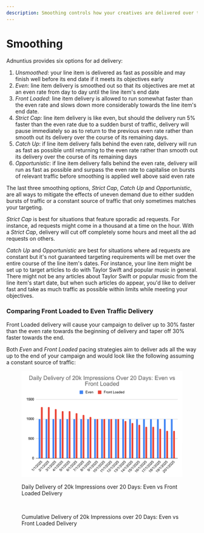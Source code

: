 ```yaml
---
description: Smoothing controls how your creatives are delivered over time
---
```


# Smoothing

Adnuntius provides six options for ad delivery:

1. _Unsmoothed:_ your line item is delivered as fast as possible and may finish well before its end date if it meets its objectives early
2. _Even_: line item delivery is smoothed out so that its objectives are met at an even rate from day to day until the line item's end date
3. _Front Loaded_: line item delivery is allowed to run somewhat faster than the even rate and slows down more considerably towards the line item's end date.
4. _Strict Cap:_ line item delivery is like even, but should the delivery run 5% faster than the even rate due to a sudden burst of traffic, delivery will pause immediately so as to return to the previous even rate rather than smooth out its delivery over the course of its remaining days.
5. _Catch Up_: if line item delivery falls behind the even rate, delivery will run as fast as possible until returning to the even rate rather than smooth out its delivery over the course of its remaining days
6. _Opportunistic_: if line item delivery falls behind the even rate, delivery will run as fast as possible and surpass the even rate to capitalise on bursts of relevant traffic before smoothing is applied well above said even rate

The last three smoothing options, _Strict Cap_, _Catch Up_ and _Opportunistic_, are all ways to mitigate the effects of uneven demand due to either sudden bursts of traffic or a constant source of traffic that only sometimes matches your targeting.

_Strict Cap_ is best for situations that feature sporadic ad requests. For instance, ad requests might come in a thousand at a time on the hour. With a _Strict Cap_, delivery will cut off completely some hours and meet all the ad requests on others.

_Catch Up_ and _Opportunistic_ are best for situations where ad requests are constant but it's not guaranteed targeting requirements will be met over the entire course of the line item's dates. For instance, your line item might be set up to target articles to do with Taylor Swift and popular music in general. There might not be any articles about Taylor Swift or popular music from the line item's start date, but when such articles do appear, you'd like to deliver fast and take as much traffic as possible within limits while meeting your objectives.&#x20;

### Comparing Front Loaded to Even Traffic Delivery

Front Loaded delivery will cause your campaign to deliver up to 30% faster than the even rate towards the beginning of delivery and taper off 30% faster towards the end.&#x20;

Both _Even_ and _Front Loaded_ pacing strategies aim to deliver ads all the way up to the end of your campaign and would look like the following assuming a constant source of traffic:

<figure><img src="../../../.gitbook/assets/Untitled-spreadsheet-Google-Sheets-11-26-2024_02_41_PM.png" alt=""><figcaption><p>Daily Delivery of 20k Impressions over 20 Days: Even vs Front Loaded Delivery</p></figcaption></figure>

<figure><img src="../../../.gitbook/assets/Screenshot 2024-11-26 at 2.43.13 pm.png" alt=""><figcaption><p>Cumulative Delivery of 20k Impressions over 20 Days: Even vs Front Loaded Delivery</p></figcaption></figure>

